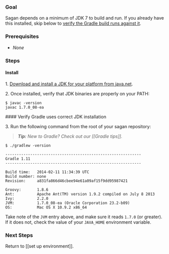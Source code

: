 ### Goal

Sagan depends on a minimum of JDK 7 to build and run. If you already have this installed, skip below to [verify the Gradle build runs against it](#verify).

### Prerequisites

 - _None_

### Steps

#### Install

 1\. [Download and install a JDK for your platform from java.net](https://jdk7.java.net/download.html).

 2\. Once installed, verify that JDK binaries are properly on your PATH:

    $ javac -version
    javac 1.7.0_08-ea

<a name="verify"/>    
#### Verify Gradle uses correct JDK installation

 3\. Run the following command from the root of your sagan repository:

> _**Tip:** New to Gradle? Check out our [[Gradle tips]]._

```
$ ./gradlew -version

------------------------------------------------------------
Gradle 1.11
------------------------------------------------------------

Build time:   2014-02-11 11:34:39 UTC
Build number: none
Revision:     a831fa866d46cbee94e61a09af15f9dd95987421

Groovy:       1.8.6
Ant:          Apache Ant(TM) version 1.9.2 compiled on July 8 2013
Ivy:          2.2.0
JVM:          1.7.0_08-ea (Oracle Corporation 23.2-b09)
OS:           Mac OS X 10.9.2 x86_64
```

Take note of the `JVM` entry above, and make sure it reads `1.7.0` (or greater). If it does not, check the value of your `JAVA_HOME` environment variable.

### Next Steps

Return to [[set up environment]].